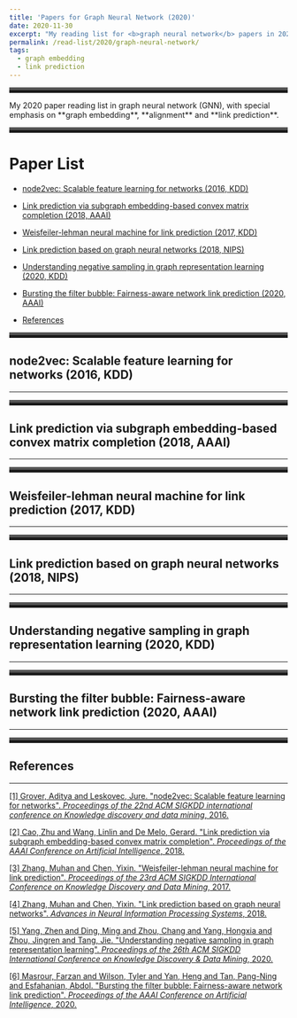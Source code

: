 ```yaml
---
title: 'Papers for Graph Neural Network (2020)'
date: 2020-11-30
excerpt: "My reading list for <b>graph neural network</b> papers in 2020."
permalink: /read-list/2020/graph-neural-network/
tags:
  - graph embedding
  - link prediction
---
```



<hr style="height:5px;border:none;border-top:5px solid #555555;" />
My 2020 paper reading list in graph neural network (GNN), with special emphasis on **graph embedding**, **alignment** and **link prediction**. 

<hr style="height:5px;border:none;border-top:5px solid #555555;" />

# Paper List

* [node2vec: Scalable feature learning for networks (2016, KDD)](#jump_1)

* [Link prediction via subgraph embedding-based convex matrix completion (2018, AAAI)](#jump_2)

* [Weisfeiler-lehman neural machine for link prediction (2017, KDD)](#jump_3)

* [Link prediction based on graph neural networks (2018, NIPS)](#jump_4)

* [Understanding negative sampling in graph representation learning (2020, KDD)](#jump_5)

* [Bursting the filter bubble: Fairness-aware network link prediction (2020, AAAI)](#jump_6)

* [References](#jump_reference)


<hr style="height:5px;border:none;border-top:5px solid #555555;" />

## <span id="jump_1"> node2vec: Scalable feature learning for networks (2016, KDD) </span>
***



<hr style="height:5px;border:none;border-top:5px solid #555555;" />

## <span id="jump_2"> Link prediction via subgraph embedding-based convex matrix completion (2018, AAAI)</span>
***




<hr style="height:5px;border:none;border-top:5px solid #555555;" />

## <span id="jump_3"> Weisfeiler-lehman neural machine for link prediction (2017, KDD)</span>
***



<hr style="height:5px;border:none;border-top:5px solid #555555;" />

## <span id="jump_4"> Link prediction based on graph neural networks (2018, NIPS)</span>
***



<hr style="height:5px;border:none;border-top:5px solid #555555;" />

## <span id="jump_5"> Understanding negative sampling in graph representation learning (2020, KDD)</span>
***



<hr style="height:5px;border:none;border-top:5px solid #555555;" />

## <span id="jump_6"> Bursting the filter bubble: Fairness-aware network link prediction (2020, AAAI)</span>
***







<hr style="height:5px;border:none;border-top:5px solid #555555;" />

## <span id="jump_reference"> References</span>
***
[[1] Grover, Aditya and Leskovec, Jure. "node2vec: Scalable feature learning for networks". *Proceedings of the 22nd ACM SIGKDD international conference on Knowledge discovery and data mining*, 2016.](https://dl.acm.org/doi/abs/10.1145/2939672.2939754?casa_token=YaQ6zJHC0tEAAAAA:TyGhi4mFoIITlQkON047aJq7s0p-u5eUDt0BXzcE5U8DY_B_mD0LLUjWlYX_C5UnqeNYgwlsFRuVbw)

[[2] Cao, Zhu and Wang, Linlin and De Melo, Gerard. "Link prediction via subgraph embedding-based convex matrix completion". *Proceedings of the AAAI Conference on Artificial Intelligence*, 2018.](https://ojs.aaai.org/index.php/AAAI/article/view/11655)

[[3] Zhang, Muhan and Chen, Yixin. "Weisfeiler-lehman neural machine for link prediction". *Proceedings of the 23rd ACM SIGKDD International Conference on Knowledge Discovery and Data Mining*, 2017.](https://dl.acm.org/doi/abs/10.1145/3097983.3097996)

[[4] Zhang, Muhan and Chen, Yixin. "Link prediction based on graph neural networks". *Advances in Neural Information Processing Systems*, 2018.](https://proceedings.neurips.cc/paper/2018/file/53f0d7c537d99b3824f0f99d62ea2428-Paper.pdf)

[[5] Yang, Zhen and Ding, Ming and Zhou, Chang and Yang, Hongxia and Zhou, Jingren and Tang, Jie. "Understanding negative sampling in graph representation learning". *Proceedings of the 26th ACM SIGKDD International Conference on Knowledge Discovery \& Data Mining*, 2020.](https://dl.acm.org/doi/abs/10.1145/3394486.3403218?casa_token=iaq_bZ8FDMQAAAAA:78WO0m9SeU1dVAHjS8w0gQZfRfBl3eaQbxvLK9bQo4RczuMgTs65UNiF7sPk6s8AnHjPjsP3XTgmqA)

[[6] Masrour, Farzan and Wilson, Tyler and Yan, Heng and Tan, Pang-Ning and Esfahanian, Abdol. "Bursting the filter bubble: Fairness-aware network link prediction". *Proceedings of the AAAI Conference on Artificial Intelligence*, 2020.](https://ojs.aaai.org/index.php/AAAI/article/view/5429)